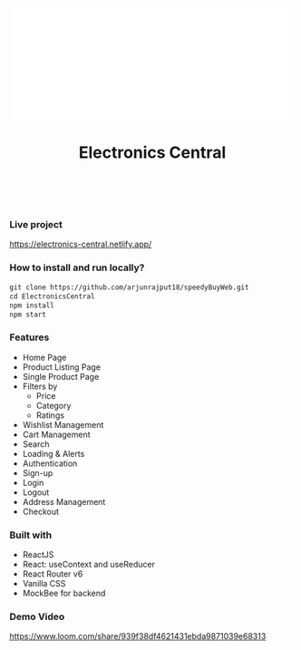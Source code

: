<div style="display:flex; flex-direction:column; align-items:center; justify-content:center" ><img src="./src/assets/Logo.svg" alt="Electronics Central" ><h1>Electronics Central<h1></div>


### Live project
https://electronics-central.netlify.app/

### How to install and run locally?

```
git clone https://github.com/arjunrajput18/speedyBuyWeb.git
cd ElectronicsCentral
npm install
npm start
```

### Features
- Home Page
- Product Listing Page
- Single Product Page
- Filters by
  - Price
  - Category
  - Ratings
- Wishlist Management
- Cart Management
- Search
- Loading & Alerts
- Authentication
- Sign-up
- Login
- Logout
- Address Management
- Checkout

### Built with
- ReactJS
- React: useContext and useReducer
- React Router v6
- Vanilla CSS
- MockBee for backend

### Demo Video
https://www.loom.com/share/939f38df4621431ebda9871039e68313
